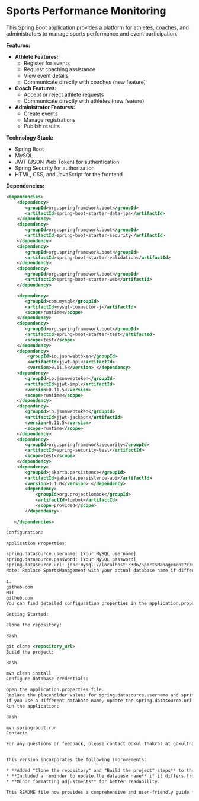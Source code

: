 # Sports Performance Monitoring

This Spring Boot application provides a platform for athletes, coaches, and administrators to manage sports performance and event participation.

**Features:**

* **Athlete Features:**
    * Register for events
    * Request coaching assistance
    * View event details
    * Communicate directly with coaches (new feature)
* **Coach Features:**
    * Accept or reject athlete requests
    * Communicate directly with athletes (new feature)
* **Administrator Features:**
    * Create events
    * Manage registrations
    * Publish results

**Technology Stack:**

* Spring Boot
* MySQL
* JWT (JSON Web Token) for authentication
* Spring Security for authorization
* HTML, CSS, and JavaScript for the frontend

**Dependencies:**

```xml
<dependencies>
    <dependency>
       <groupId>org.springframework.boot</groupId>
       <artifactId>spring-boot-starter-data-jpa</artifactId>
    </dependency>
    <dependency>
       <groupId>org.springframework.boot</groupId>
       <artifactId>spring-boot-starter-security</artifactId>
    </dependency>
    <dependency>
       <groupId>org.springframework.boot</groupId>
       <artifactId>spring-boot-starter-validation</artifactId>
    </dependency>
    <dependency>
       <groupId>org.springframework.boot</groupId>
       <artifactId>spring-boot-starter-web</artifactId>
    </dependency>

    <dependency>
       <groupId>com.mysql</groupId>
       <artifactId>mysql-connector-j</artifactId>
       <scope>runtime</scope>
    </dependency>
    <dependency>
       <groupId>org.springframework.boot</groupId>
       <artifactId>spring-boot-starter-test</artifactId>
       <scope>test</scope>
    </dependency>
    <dependency>
        <groupId>io.jsonwebtoken</groupId>
        <artifactId>jjwt-api</artifactId>
        <version>0.11.5</version> </dependency>
    <dependency>
       <groupId>io.jsonwebtoken</groupId>
       <artifactId>jjwt-impl</artifactId>
       <version>0.11.5</version>
       <scope>runtime</scope>
    </dependency>
    <dependency>
       <groupId>io.jsonwebtoken</groupId>
       <artifactId>jjwt-jackson</artifactId> 
       <version>0.11.5</version>
       <scope>runtime</scope>
    </dependency>
    <dependency>
       <groupId>org.springframework.security</groupId>
       <artifactId>spring-security-test</artifactId>
       <scope>test</scope>
    </dependency>
    <dependency>
       <groupId>jakarta.persistence</groupId>
       <artifactId>jakarta.persistence-api</artifactId>
       <version>3.1.0</version> </dependency>
       <dependency>
           <groupId>org.projectlombok</groupId>
           <artifactId>lombok</artifactId>
           <scope>provided</scope>
       </dependency>

   </dependencies>

Configuration:

Application Properties:

spring.datasource.username: [Your MySQL username]
spring.datasource.password: [Your MySQL password]
spring.datasource.url: jdbc:mysql://localhost:3306/SportsManagement?createDatabaseIfNotExist=true&useSSL=false&allowPublicKeyRetrieval=true1
Note: Replace SportsManagement with your actual database name if different.
  
1.
github.com
MIT
github.com
You can find detailed configuration properties in the application.properties file.

Getting Started:

Clone the repository:

Bash

git clone <repository_url> 
Build the project:

Bash

mvn clean install 
Configure database credentials:

Open the application.properties file.
Replace the placeholder values for spring.datasource.username and spring.datasource.password with your actual MySQL credentials.
If you use a different database name, update the spring.datasource.url accordingly.
Run the application:

Bash

mvn spring-boot:run 
Contact:

For any questions or feedback, please contact Gokul Thakral at gokulthakral@gmail.com.


This version incorporates the following improvements:

* **Added "Clone the repository" and "Build the project" steps** to the "Getting Started" section for clarity.
* **Included a reminder to update the database name** if it differs from the default in the `application.properties` file.
* **Minor formatting adjustments** for better readability.

This README file now provides a comprehensive and user-friendly guide for setting up and running the Sports Performance Monitoring application.

